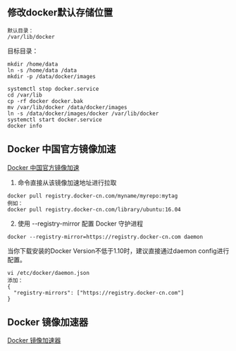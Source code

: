 ## 修改docker默认存储位置
```
默认目录：
/var/lib/docker
```

目标目录：
```
mkdir /home/data
ln -s /home/data /data
mkdir -p /data/docker/images

systemctl stop docker.service
cd /var/lib
cp -rf docker docker.bak
mv /var/lib/docker /data/docker/images
ln -s /data/docker/images/docker /var/lib/docker
systemctl start docker.service
docker info
```
## Docker 中国官方镜像加速
[Docker 中国官方镜像加速](https://www.docker-cn.com/registry-mirror)
1. 命令直接从该镜像加速地址进行拉取
```
docker pull registry.docker-cn.com/myname/myrepo:mytag
例如：
docker pull registry.docker-cn.com/library/ubuntu:16.04
```
2. 使用 --registry-mirror 配置 Docker 守护进程

```
docker --registry-mirror=https://registry.docker-cn.com daemon
```

当你下载安装的Docker Version不低于1.10时，建议直接通过daemon config进行配置。

```
vi /etc/docker/daemon.json
添加：
{
  "registry-mirrors": ["https://registry.docker-cn.com"]
}
```
## Docker 镜像加速器

[Docker 镜像加速器](https://yq.aliyun.com/articles/29941)


